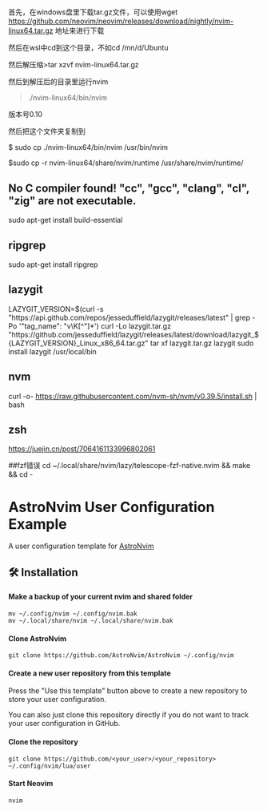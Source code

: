 ##

首先，在windows盘里下载tar.gz文件，可以使用wget https://github.com/neovim/neovim/releases/download/nightly/nvim-linux64.tar.gz 地址来进行下载

然后在wsl中cd到这个目录，不如cd /mn/d/Ubuntu

然后解压缩>tar xzvf nvim-linux64.tar.gz

然后到解压后的目录里运行nvim

>./nvim-linux64/bin/nvim

版本号0.10

然后把这个文件夹复制到

$ sudo cp ./nvim-linux64/bin/nvim /usr/bin/nvim

$sudo cp -r nvim-linux64/share/nvim/runtime /usr/share/nvim/runtime/

## No C compiler found! "cc", "gcc", "clang", "cl", "zig" are not executable.  
sudo apt-get install build-essential

## ripgrep
sudo apt-get install ripgrep

## lazygit
LAZYGIT_VERSION=$(curl -s "https://api.github.com/repos/jesseduffield/lazygit/releases/latest" | grep -Po '"tag_name": "v\K[^"]*')
curl -Lo lazygit.tar.gz "https://github.com/jesseduffield/lazygit/releases/latest/download/lazygit_${LAZYGIT_VERSION}_Linux_x86_64.tar.gz"
tar xf lazygit.tar.gz lazygit
sudo install lazygit /usr/local/bin

## nvm
curl -o- https://raw.githubusercontent.com/nvm-sh/nvm/v0.39.5/install.sh | bash


## zsh 
https://juejin.cn/post/7064161133996802061

##fzf错误
cd ~/.local/share/nvim/lazy/telescope-fzf-native.nvim && make && cd -


# AstroNvim User Configuration Example

A user configuration template for [AstroNvim](https://github.com/AstroNvim/AstroNvim)

## 🛠️ Installation

#### Make a backup of your current nvim and shared folder

```shell
mv ~/.config/nvim ~/.config/nvim.bak
mv ~/.local/share/nvim ~/.local/share/nvim.bak
```

#### Clone AstroNvim

```shell
git clone https://github.com/AstroNvim/AstroNvim ~/.config/nvim
```

#### Create a new user repository from this template

Press the "Use this template" button above to create a new repository to store your user configuration.

You can also just clone this repository directly if you do not want to track your user configuration in GitHub.

#### Clone the repository

```shell
git clone https://github.com/<your_user>/<your_repository> ~/.config/nvim/lua/user
```

#### Start Neovim

```shell
nvim
```
